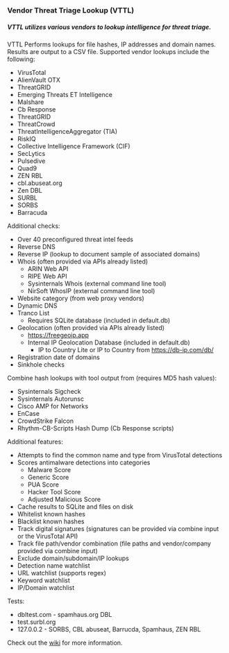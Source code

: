 ### Vendor Threat Triage Lookup (VTTL)
##### VTTL utilizes various vendors to lookup intelligence for threat triage.

VTTL Performs lookups for file hashes, IP addresses and domain names. Results are output to a CSV file. Supported vendor lookups include the following:
* VirusTotal
* AlienVault OTX
* ThreatGRID
* Emerging Threats ET Intelligence
* Malshare
* Cb Response
* ThreatGRID
* ThreatCrowd
* ThreatIntelligenceAggregator (TIA)
* RiskIQ
* Collective Intelligence Framework (CIF)
* SecLytics
* Pulsedive
* Quad9
* ZEN RBL
* cbl.abuseat.org
* Zen DBL
* SURBL
* SORBS
* Barracuda

Additional checks:
* Over 40 preconfigured threat intel feeds
* Reverse DNS
* Reverse IP (lookup to document sample of associated domains)
* Whois (often provided via APIs already listed)
  * ARIN Web API
  * RIPE Web API
  * Sysinternals Whois (external command line tool)
  * NirSoft WhosIP (external command line tool)
* Website category (from web proxy vendors)
* Dynamic DNS
* Tranco List
  * Requires SQLite database (included in default.db)
* Geolocation (often provided via APIs already listed)
  * https://freegeoip.app
  * Internal IP Geolocation Database (included in default.db)
    * IP to Country Lite or IP to Country from https://db-ip.com/db/
* Registration date of domains
* Sinkhole checks

Combine hash lookups with tool output from (requires MD5 hash values):
* Sysinternals Sigcheck
* Sysinternals Autorunsc
* Cisco AMP for Networks
* EnCase
* CrowdStrike Falcon
* Rhythm-CB-Scripts Hash Dump (Cb Response scripts)

Additional features:
* Attempts to find the common name and type from VirusTotal detections
* Scores antimalware detections into categories
	* Malware Score
	* Generic Score	
	* PUA Score
	* Hacker Tool Score
	* Adjusted Malicious Score
* Cache results to SQLite and files on disk
* Whitelist known hashes
* Blacklist known hashes
* Track digital signatures (signatures can be provided via combine input or the VirusTotal API)
* Track file path/vendor combination (file paths and vendor/company provided via combine input)
* Exclude domain/subdomain/IP lookups
* Detection name watchlist
* URL watchlist (supports regex)
* Keyword watchlist
* IP/Domain watchlist


Tests:
* dbltest.com - spamhaus.org DBL
* test.surbl.org
* 127.0.0.2 - SORBS,	CBL abuseat,	Barrucda,	Spamhaus, ZEN RBL

Check out the [wiki](https://github.com/RandomRhythm/Vendor-Threat-Triage-Lookup/wiki) for more information.